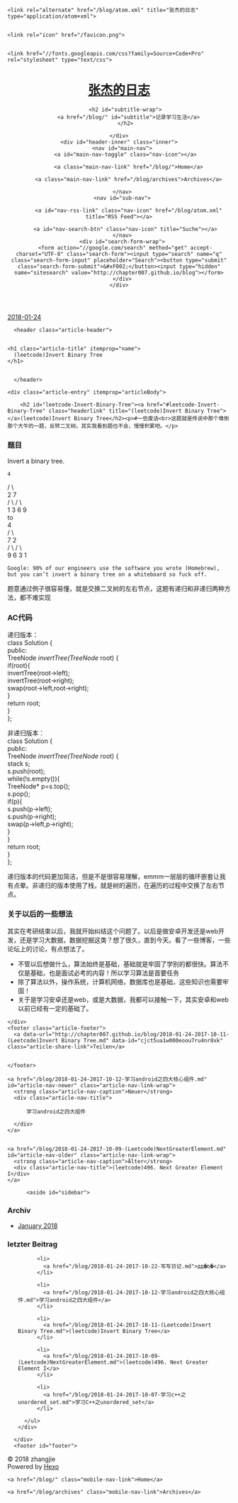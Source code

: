 <!DOCTYPE html>
<html>
<head>
  <meta charset="utf-8">
  

  
  <title>(leetcode)Invert Binary Tree | 张杰的日志</title>
  <meta name="viewport" content="width=device-width, initial-scale=1, maximum-scale=1">
  <meta name="description" content="(leetcode)Invert Binary Tree#一些废话这题就是传说中那个难倒那个大牛的一题，反转二叉树。其实我看到题也不会，慢慢积累吧。 题目Invert a binary tree. 4    /   \  2     7 / \   / \1   3 6   9to     4   /   \  7     2 / \   / \9   6 3   1 Google: 90% of">
<meta property="og:type" content="article">
<meta property="og:title" content="(leetcode)Invert Binary Tree">
<meta property="og:url" content="http://chapter007.github.io/blog/2018-01-24-2017-10-11-(Leetcode)Invert Binary Tree.md">
<meta property="og:site_name" content="张杰的日志">
<meta property="og:description" content="(leetcode)Invert Binary Tree#一些废话这题就是传说中那个难倒那个大牛的一题，反转二叉树。其实我看到题也不会，慢慢积累吧。 题目Invert a binary tree. 4    /   \  2     7 / \   / \1   3 6   9to     4   /   \  7     2 / \   / \9   6 3   1 Google: 90% of">
<meta property="og:locale" content="zh-Hans">
<meta property="og:updated_time" content="2017-10-11T07:47:11.617Z">
<meta name="twitter:card" content="summary">
<meta name="twitter:title" content="(leetcode)Invert Binary Tree">
<meta name="twitter:description" content="(leetcode)Invert Binary Tree#一些废话这题就是传说中那个难倒那个大牛的一题，反转二叉树。其实我看到题也不会，慢慢积累吧。 题目Invert a binary tree. 4    /   \  2     7 / \   / \1   3 6   9to     4   /   \  7     2 / \   / \9   6 3   1 Google: 90% of">
  
    <link rel="alternate" href="/blog/atom.xml" title="张杰的日志" type="application/atom+xml">
  
  
    <link rel="icon" href="/favicon.png">
  
  
    <link href="//fonts.googleapis.com/css?family=Source+Code+Pro" rel="stylesheet" type="text/css">
  
  <link rel="stylesheet" href="/blog/css/style.css">
</head>

<body>
  <div id="container">
    <div id="wrap">
      <header id="header">
  <div id="banner"></div>
  <div id="header-outer" class="outer">
    <div id="header-title" class="inner">
      <h1 id="logo-wrap">
        <a href="/blog/" id="logo">张杰的日志</a>
      </h1>
      
        <h2 id="subtitle-wrap">
          <a href="/blog/" id="subtitle">记录学习生活</a>
        </h2>
      
    </div>
    <div id="header-inner" class="inner">
      <nav id="main-nav">
        <a id="main-nav-toggle" class="nav-icon"></a>
        
          <a class="main-nav-link" href="/blog/">Home</a>
        
          <a class="main-nav-link" href="/blog/archives">Archives</a>
        
      </nav>
      <nav id="sub-nav">
        
          <a id="nav-rss-link" class="nav-icon" href="/blog/atom.xml" title="RSS Feed"></a>
        
        <a id="nav-search-btn" class="nav-icon" title="Suche"></a>
      </nav>
      <div id="search-form-wrap">
        <form action="//google.com/search" method="get" accept-charset="UTF-8" class="search-form"><input type="search" name="q" class="search-form-input" placeholder="Search"><button type="submit" class="search-form-submit">&#xF002;</button><input type="hidden" name="sitesearch" value="http://chapter007.github.io/blog"></form>
      </div>
    </div>
  </div>
</header>
      <div class="outer">
        <section id="main"><article id="content-2017-10-11-(Leetcode)Invert Binary Tree" class="article article-type-content" itemscope itemprop="blogPost">
  <div class="article-meta">
    <a href="/blog/2018-01-24-2017-10-11-(Leetcode)Invert Binary Tree.md" class="article-date">
  <time datetime="2018-01-24T13:16:48.390Z" itemprop="datePublished">2018-01-24</time>
</a>
    
  </div>
  <div class="article-inner">
    
    
      <header class="article-header">
        
  
    <h1 class="article-title" itemprop="name">
      (leetcode)Invert Binary Tree
    </h1>
  

      </header>
    
    <div class="article-entry" itemprop="articleBody">
      
        <h2 id="leetcode-Invert-Binary-Tree"><a href="#leetcode-Invert-Binary-Tree" class="headerlink" title="(leetcode)Invert Binary Tree"></a>(leetcode)Invert Binary Tree</h2><p>#一些废话<br>这题就是传说中那个难倒那个大牛的一题，反转二叉树。其实我看到题也不会，慢慢积累吧。</p>
<h1 id="题目"><a href="#题目" class="headerlink" title="题目"></a>题目</h1><p>Invert a binary tree.</p>
<pre><code>4
</code></pre><p>   /   \<br>  2     7<br> / \   / \<br>1   3 6   9<br>to<br>     4<br>   /   \<br>  7     2<br> / \   / \<br>9   6 3   1</p>
<pre><code>Google: 90% of our engineers use the software you wrote (Homebrew), but you can’t invert a binary tree on a whiteboard so fuck off.
</code></pre><p>题意通过例子很容易懂，就是交换二叉树的左右节点，这题有递归和非递归两种方法，都不难实现</p>
<h1 id="AC代码"><a href="#AC代码" class="headerlink" title="AC代码"></a>AC代码</h1><p>递归版本：<br>    class Solution {<br>    public:<br>        TreeNode<em> invertTree(TreeNode</em> root) {<br>            if(root){<br>                invertTree(root-&gt;left);<br>                invertTree(root-&gt;right);<br>                swap(root-&gt;left,root-&gt;right);<br>            }<br>            return root;<br>        }<br>    };</p>
<p>非递归版本：<br>    class Solution {<br>    public:<br>        TreeNode<em> invertTree(TreeNode</em> root) {<br>            stack<treenode*> s;<br>            s.push(root);<br>            while(!s.empty()){<br>                TreeNode* p=s.top();<br>                s.pop();<br>                if(p){<br>                    s.push(p-&gt;left);<br>                    s.push(p-&gt;right);<br>                    swap(p-&gt;left,p-&gt;right);<br>                }<br>            }<br>            return root;<br>        }<br>    };</treenode*></p>
<p>递归版本的代码更加简洁，但是不是很容易理解，emmm一层层的循环嵌套让我有点晕。非递归的版本使用了栈，就是树的遍历，在遍历的过程中交换了左右节点。</p>
<h1 id="关于以后的一些想法"><a href="#关于以后的一些想法" class="headerlink" title="关于以后的一些想法"></a>关于以后的一些想法</h1><p>其实在考研结束以后，我就开始纠结这个问题了。以后是做安卓开发还是web开发，还是学习大数据，数据挖掘这类？想了很久，直到今天。看了一些博客，一些论坛上的讨论，有点想法了。</p>
<ul>
<li>不管以后想做什么，算法始终是基础，基础就是牢固了学别的都很快。算法不仅是基础，也是面试必考的内容！所以学习算法是首要任务</li>
<li>除了算法以外，操作系统，计算机网络，数据库也是基础，这些知识也需要牢固！</li>
<li>关于是学习安卓还是web，或是大数据，我都可以接触一下，其实安卓和web以前已经有一定的基础了。</li>
</ul>

      
    </div>
    <footer class="article-footer">
      <a data-url="http://chapter007.github.io/blog/2018-01-24-2017-10-11-(Leetcode)Invert Binary Tree.md" data-id="cjct5ua1w000eoou7ru4nr8xk" class="article-share-link">Teilen</a>
      
      
    </footer>
  </div>
  
    
<nav id="article-nav">
  
    <a href="/blog/2018-01-24-2017-10-12-学习android之四大核心组件.md" id="article-nav-newer" class="article-nav-link-wrap">
      <strong class="article-nav-caption">Neuer</strong>
      <div class="article-nav-title">
        
          学习android之四大组件
        
      </div>
    </a>
  
  
    <a href="/blog/2018-01-24-2017-10-09-(Leetcode)NextGreaterElement.md" id="article-nav-older" class="article-nav-link-wrap">
      <strong class="article-nav-caption">Älter</strong>
      <div class="article-nav-title">(leetcode)496. Next Greater Element I</div>
    </a>
  
</nav>

  
</article>

</section>
        
          <aside id="sidebar">
  
    

  
    

  
    
  
    
  <div class="widget-wrap">
    <h3 class="widget-title">Archiv</h3>
    <div class="widget">
      <ul class="archive-list"><li class="archive-list-item"><a class="archive-list-link" href="/blog/archives/2018/01/">January 2018</a></li></ul>
    </div>
  </div>


  
    
  <div class="widget-wrap">
    <h3 class="widget-title">letzter Beitrag</h3>
    <div class="widget">
      <ul>
        
          <li>
            <a href="/blog/2018-01-24-2017-10-22-写写日记.md">дд�ռ�</a>
          </li>
        
          <li>
            <a href="/blog/2018-01-24-2017-10-12-学习android之四大核心组件.md">学习android之四大组件</a>
          </li>
        
          <li>
            <a href="/blog/2018-01-24-2017-10-11-(Leetcode)Invert Binary Tree.md">(leetcode)Invert Binary Tree</a>
          </li>
        
          <li>
            <a href="/blog/2018-01-24-2017-10-09-(Leetcode)NextGreaterElement.md">(leetcode)496. Next Greater Element I</a>
          </li>
        
          <li>
            <a href="/blog/2018-01-24-2017-10-07-学习c++之unordered_set.md">学习C++之unordered_set</a>
          </li>
        
      </ul>
    </div>
  </div>

  
</aside>
        
      </div>
      <footer id="footer">
  
  <div class="outer">
    <div id="footer-info" class="inner">
      &copy; 2018 zhangjie<br>
      Powered by <a href="http://hexo.io/" target="_blank">Hexo</a>
    </div>
  </div>
</footer>
    </div>
    <nav id="mobile-nav">
  
    <a href="/blog/" class="mobile-nav-link">Home</a>
  
    <a href="/blog/archives" class="mobile-nav-link">Archives</a>
  
</nav>
    

<script src="//ajax.googleapis.com/ajax/libs/jquery/2.0.3/jquery.min.js"></script>


  <link rel="stylesheet" href="/blog/fancybox/jquery.fancybox.css">
  <script src="/blog/fancybox/jquery.fancybox.pack.js"></script>


<script src="/blog/js/script.js"></script>



  </div>
</body>
</html>